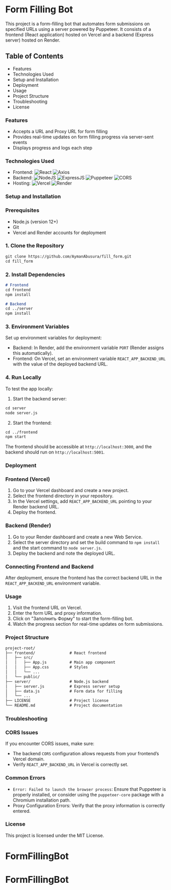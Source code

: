 # Form Filling Bot

This project is a form-filling bot that automates form submissions on specified URLs using a server powered by Puppeteer. It consists of a frontend (React application) hosted on Vercel and a backend (Express server) hosted on Render.

## Table of Contents

* Features
* Technologies Used
* Setup and Installation
* Deployment
* Usage
* Project Structure
* Troubleshooting
* License

### Features

* Accepts a URL and Proxy URL for form filling
* Provides real-time updates on form filling progress via server-sent events
* Displays progress and logs each step

### Technologies Used

* Frontend: ![React](https://img.shields.io/badge/react-%2320232a.svg?style=for-the-badge&logo=react&logoColor=%2361DAFB) ![Axios](https://img.shields.io/static/v1?style=for-the-badge&message=Axios&color=5A29E4&logo=Axios&logoColor=FFFFFF&label=)
* Backend: ![NodeJS](https://img.shields.io/badge/node.js-6DA55F?style=for-the-badge&logo=node.js&logoColor=white) ![ExpressJS](https://img.shields.io/badge/Express%20js-000000?style=for-the-badge&logo=express&logoColor=white) ![Puppeteer](https://img.shields.io/badge/Puppeteer-000000?style=for-the-badge&logo=Puppeteer&logoColor=white) ![CORS](https://img.shields.io/badge/CORS-000000?style=for-the-badge&logo=CORS&logoColor=white)
* Hosting: ![Vercel](https://img.shields.io/badge/Vercel-000000?style=for-the-badge&logo=vercel&logoColor=white) ![Render](https://img.shields.io/badge/Render-000000?style=for-the-badge&logo=render&logoColor=white)

### Setup and Installation

### Prerequisites
* Node.js (version 12+)
* Git
* Vercel and Render accounts for deployment

### 1. Clone the Repository
```markdown
git clone https://github.com/AymanAbusura/fill_form.git
cd fill_form
```

### 2. Install Dependencies
```markdown
# Frontend
cd frontend
npm install

# Backend
cd ../server
npm install
```

### 3. Environment Variables
Set up environment variables for deployment:

* Backend: In Render, add the environment variable `PORT` (Render assigns this automatically).
* Frontend: On Vercel, set an environment variable `REACT_APP_BACKEND_URL` with the value of the deployed backend URL.

### 4. Run Locally
To test the app locally:
1. Start the backend server:
```markdown
cd server
node server.js
```

2. Start the frontend:
```markdown
cd ../frontend
npm start
```

The frontend should be accessible at `http://localhost:3000`, and the backend should run on `http://localhost:5001`.

### Deployment
### Frontend (Vercel)
1. Go to your Vercel dashboard and create a new project.
2. Select the frontend directory in your repository.
3. In the Vercel settings, add `REACT_APP_BACKEND_URL` pointing to your Render backend URL.
4. Deploy the frontend.

### Backend (Render)
1. Go to your Render dashboard and create a new Web Service.
2. Select the server directory and set the build command to `npm install` and the start command to `node server.js`.
3. Deploy the backend and note the deployed URL.

### Connecting Frontend and Backend
After deployment, ensure the frontend has the correct backend URL in the `REACT_APP_BACKEND_URL` environment variable.

### Usage
1. Visit the frontend URL on Vercel.
2. Enter the form URL and proxy information.
3. Click on "Заполнить Форму" to start the form-filling bot.
4. Watch the progress section for real-time updates on form submissions.

### Project Structure
```markdown
project-root/
├── frontend/               # React frontend
│   ├── src/
│   │   ├── App.js          # Main app component
│   │   ├── App.css         # Styles
│   │   └── ...
│   └── public/
├── server/                 # Node.js backend
│   ├── server.js           # Express server setup
│   ├── data.js             # Form data for filling
│   └── ...
├── LICENSE                 # Project license
└── README.md               # Project documentation
```

### Troubleshooting
### CORS Issues
If you encounter CORS issues, make sure:
* The backend `CORS` configuration allows requests from your frontend’s Vercel domain.
* Verify `REACT_APP_BACKEND_URL` in Vercel is correctly set.

### Common Errors
* `Error: Failed to launch the browser process`: Ensure that Puppeteer is properly installed, or consider using the `puppeteer-core` package with a Chromium installation path.
* Proxy Configuration Errors: Verify that the proxy information is correctly entered.

### License
This project is licensed under the MIT License.
# FormFillingBot
# FormFillingBot
